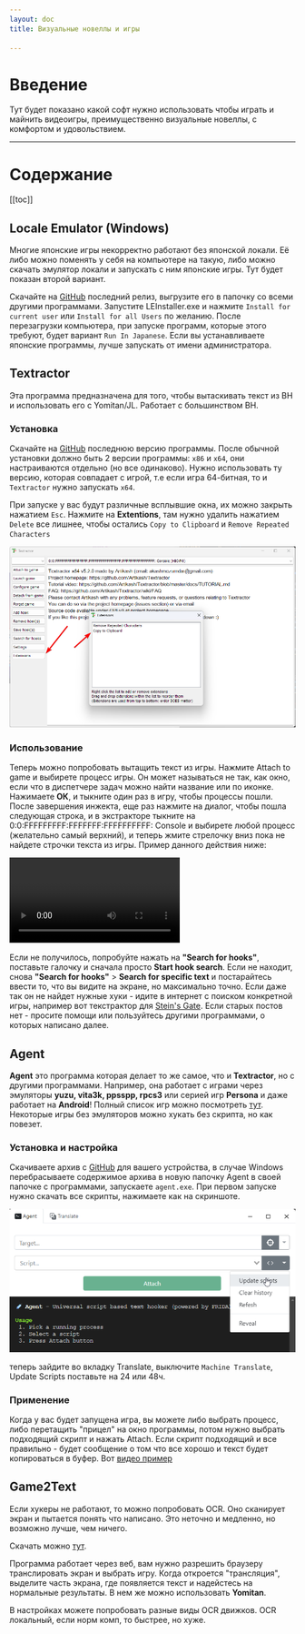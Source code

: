```yaml
---
layout: doc
title: Визуальные новеллы и игры

---
```


# Введение

Тут будет показано какой софт нужно использовать чтобы играть и майнить видеоигры, преимущественно визуальные новеллы, с комфортом и удовольствием.

-----

# Содержание 

[[toc]]

## Locale Emulator (Windows)

Многие японские игры некорректно работают без японской локали. Её либо можно поменять у себя на компьютере на такую, либо можно скачать эмулятор локали и запускать с ним японские игры. Тут будет показан второй вариант.

Скачайте на [GitHub](https://github.com/xupefei/Locale-Emulator/releases) последний релиз, выгрузите его в папочку со всеми другими программами. Запустите LEInstaller.exe и нажмите `Install for current user` или `Install for all Users` по желанию. После перезагрузки компьютера, при запуске программ, которые этого требуют, будет вариант `Run In Japanese`. Если вы устанавливаете японские программы, лучше запускать от имени администратора.

## Textractor

Эта программа предназначена для того, чтобы вытаскивать текст из ВН и использовать его с Yomitan/JL. Работает с большинством ВН.

### Установка

Скачайте на [GitHub](https://github.com/shiiion/steinsgate_textractor) последнюю версию программы. После обычной установки должно быть 2 версии программы: `x86` и `x64`, они настраиваются отдельно (но все одинаково). Нужно использовать ту версию, которая совпадает с игрой, т.е если игра 64-битная, то и `Textractor` нужно запускать `х64`.

При запуске у вас будут различные всплывшие окна, их можно закрыть нажатием `Esc`. Нажмите на **Extentions**, там нужно удалить нажатием `Delete` все лишнее, чтобы остались `Copy to Clipboard` и `Remove Repeated Characters`

![An image](public/textractor.png)

### Использование

Теперь можно попробовать вытащить текст из игры. Нажмите Attach to game и выбирете процесс игры. Он может называться не так, как окно, если что в диспетчере задач можно найти название или по иконке. Нажимаете **ОК**, и тыкните один раз в игру, чтобы процессы пошли. После завершения инжекта, еще раз нажмите на диалог, чтобы пошла следующая строка, и в экстракторе тыкните на 0:0:FFFFFFFFF:FFFFFFF:FFFFFFFFFF: Console и выбирете любой процесс (желательно самый верхний), и теперь жмите стрелочку вниз пока не найдете строчки текста из игры. Пример данного действия ниже:

<video controls>
  <source src="/public/textractor.mp4" type="video/mp4">
  Your browser does not support the video tag.
</video>

Если не получилось, попробуйте нажать на **"Search for hooks"**, поставьте галочку и сначала просто **Start hook search**. Если не находит, снова **"Search for hooks"** > **Search for specific text** и постарайтесь ввести то, что вы видите на экране, но максимально точно. Если даже так он не найдет нужные хуки - идите в интернет с поиском конкретной игры, например вот текстрактор для [Stein's Gate](https://github.com/shiiion/steinsgate_textractor). Если старых постов нет - просите помощи или пользуйтесь другими программами, о которых написано далее.

## Agent

**Agent** это программа которая делает то же самое, что и **Textractor**, но с другими программами. Например, она работает с играми через эмуляторы **yuzu, vita3k, ppsspp, rpcs3** или серией игр **Persona** и даже работает на **Android**! Полный список игр можно посмотреть [тут](https://github.com/0xDC00/scripts). Некоторые игры без эмуляторов можно хукать без скрипта, но как повезет.

### Установка и настройка

Скачиваете архив с [GitHub](https://github.com/0xDC00/agent/releases) для вашего устройства, в случае Windows перебрасываете содержимое архива в новую папочку Agent в своей папочке с программами, запускаете `agent.exe`. При первом запуске нужно скачать все скрипты, нажимаете как на скриншоте.

![An image](public/agent.png)

теперь зайдите во вкладку Translate, выключите `Machine Translate`, Update Scripts поставьте на 24 или 48ч.

### Применение

Когда у вас будет запущена игра, вы можете либо выбрать процесс, либо перетащить "прицел" на окно программы, потом нужно выбрать подходящий скрипт и нажать Attach. Если скрипт подходящий и все правильно - будет сообщение о том что все хорошо и текст будет копироваться в буфер. Вот [видео пример](https://www.youtube.com/watch?v=dFfuq2UnKjU&list=PLTZXVVG9AT6Sbl1Yg42sxzVAS6IMfnaNH&index=2)

## Game2Text

Если хукеры не работают, то можно попробовать OCR. Оно сканирует экран и пытается понять что написано. Это неточно и медленно, но возможно лучше, чем ничего.

Скачать можно [тут](https://game2text.com/download/).

Программа работает через веб, вам нужно разрешить браузеру транслировать экран и выбрать игру. Когда откроется "трансляция", выделите часть экрана, где появляется текст и надейстесь на нормальные результаты. В нем же можно использовать **Yomitan**.

В настройках можете попробовать разные виды OCR движков. OCR локальный, если норм комп, то быстрее, но хуже.